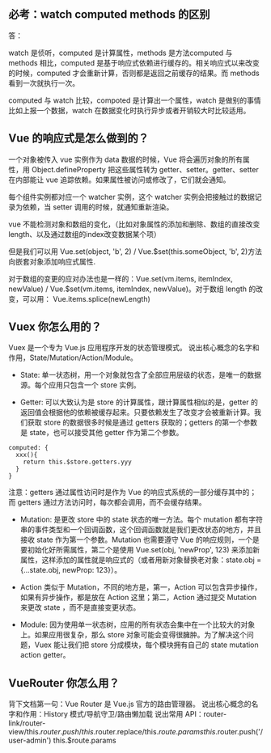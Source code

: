 
## 必考：watch computed methods 的区别

答：

watch 是侦听，computed 是计算属性，methods 是方法computed 与 methods 相比，computed 是基于响应式依赖进行缓存的。相关响应式以来改变的时候，computed 才会重新计算，否则都是返回之前缓存的结果。而 methods 看到一次就执行一次。

computed 与 watch 比较，compoted 是计算出一个属性，watch 是做别的事情比如上报一个数据，watch 在数据变化时执行异步或者开销较大时比较适用。

## Vue 的响应式是怎么做到的？

一个对象被传入 vue 实例作为 data 数据的时候，Vue 将会遍历对象的所有属性，用 Object.defineProperty 把这些属性转为 getter、setter。getter、setter 在内部能让 vue 追踪依赖。如果属性被访问或修改了，它们就会通知。

每个组件实例都对应一个 watcher 实例，这个 watcher 实例会把接触过的数据记录为依赖，当 setter 调用的时候，就通知重新渲染。

vue 不能检测对象和数组的变化，（比如对象属性的添加和删除、数组的直接改变length、以及通过数组的index改变数据某个项）

但是我们可以用 Vue.set(object, 'b', 2) / Vue.$set(this.someObject, 'b', 2)方法向嵌套对象添加响应式属性.

对于数组的变更的应对办法也是一样的：Vue.set(vm.items, itemIndex, newValue) / 
Vue.$set(vm.items, itemIndex, newValue)。对于数组 length 的改变，可以用：
Vue.items.splice(newLength)


## Vuex 你怎么用的？
Vuex 是一个专为 Vue.js 应用程序开发的状态管理模式。
说出核心概念的名字和作用，State/Mutation/Action/Module。

- State: 单一状态树，用一个对象就包含了全部应用层级的状态，是唯一的数据源。每个应用只包含一个 store 实例。

- Getter: 可以大致认为是 store 的计算属性，跟计算属性相似的是，getter 的返回值会根据他的依赖被缓存起来。只要依赖发生了改变才会被重新计算。我们获取 store 的数据很多时候是通过 getters 获取的；getters 的第一个参数是 state，也可以接受其他 getter 作为第二个参数。
```
computed: {
  xxx(){
    return this.$store.getters.yyy
  }
}
```
注意：getters 通过属性访问时是作为 Vue 的响应式系统的一部分缓存其中的；而 getters 通过方法访问时，每次都会调用，而不会缓存结果。

- Mutation: 是更改 store 中的 state 状态的唯一方法。每个 mutation 都有字符串的事件类型和一个回调函数，这个回调函数就是我们更改状态的地方，并且接收 state 作为第一个参数。Mutation 也需要遵守 Vue 的响应规则，一个是要初始化好所需属性，第二个是使用 Vue.set(obj, 'newProp', 123) 来添加新属性，这样添加的属性就是响应式的（或者用新对象替换老对象：state.obj = {...state.obj, newProp: 123}）。

- Action 类似于 Mutation，不同的地方是，第一，Action 可以包含异步操作，如果有异步操作，都是放在 Action 这里；第二，Action 通过提交 Mutation 来更改 state ，而不是直接变更状态。

- Module: 因为使用单一状态树，应用的所有状态会集中在一个比较大的对象上。如果应用很复杂，那么 store 对象可能会变得很臃肿。为了解决这个问题，Vuex 能让我们把 store 分成模块，每个模块拥有自己的 state mutation action getter。


## VueRouter 你怎么用？
背下文档第一句：Vue Router 是 Vue.js 官方的路由管理器。
说出核心概念的名字和作用：History 模式/导航守卫/路由懒加载
说出常用 API：router-link/router-view/this.$router.push/this.$router.replace/this.$route.params
this.$router.push('/user-admin')
this.$route.params